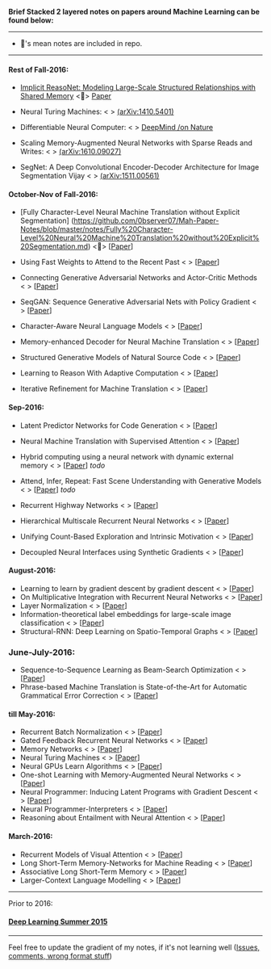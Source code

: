 **Brief Stacked 2 layered notes on papers around Machine Learning can be found below:**

----

* :penguin:'s mean notes are included in repo.



----


#### Rest of Fall-2016:

* [Implicit ReasoNet: Modeling Large-Scale Structured Relationships with Shared Memory](https://github.com/0bserver07/Mah-Paper-Notes/blob/master/notes/Implicit-ReasoNet.md) <:penguin:> [Paper](https://arxiv.org/abs/1611.04642)
* Neural Turing Machines: < > [(arXiv:1410.5401)](https://arxiv.org/abs/1410.5401)
* Differentiable Neural Computer: < > [DeepMind /on Nature](https://deepmind.com/blog/differentiable-neural-computers/)
* Scaling Memory-Augmented Neural Networks with Sparse Reads and Writes: < > [(arXiv:1610.09027)](https://arxiv.org/abs/1610.09027)

* SegNet: A Deep Convolutional Encoder-Decoder Architecture for Image Segmentation
Vijay < > [(arXiv:1511.00561)](https://arxiv.org/abs/1511.00561)


#### October-Nov of Fall-2016:

* [Fully Character-Level Neural Machine Translation without Explicit Segmentation] (https://github.com/0bserver07/Mah-Paper-Notes/blob/master/notes/Fully%20Character-Level%20Neural%20Machine%20Translation%20without%20Explicit%20Segmentation.md) <:penguin:> [[Paper](https://arxiv.org/abs/1610.03017v1)]

* Using Fast Weights to Attend to the Recent Past < > [[Paper](https://arxiv.org/abs/1610.06258)]
* Connecting Generative Adversarial Networks and Actor-Critic Methods < > [[Paper](https://arxiv.org/abs/1610.01945)]
* SeqGAN: Sequence Generative Adversarial Nets with Policy Gradient < > [[Paper](https://arxiv.org/abs/1609.05473)]
* Character-Aware Neural Language Models < > [[Paper](https://arxiv.org/abs/1508.06615)]
* Memory-enhanced Decoder for Neural Machine Translation < > [[Paper](https://arxiv.org/abs/1606.02003)]
* Structured Generative Models of Natural Source Code < > [[Paper](https://arxiv.org/abs/1401.0514)]
* Learning to Reason With Adaptive Computation < > [[Paper](https://arxiv.org/abs/1610.07647)]
* Iterative Refinement for Machine Translation < > [[Paper](https://arxiv.org/abs/1610.06602)]


#### Sep-2016:

* Latent Predictor Networks for Code Generation < > [[Paper](https://arxiv.org/abs/1603.06744)]
* Neural Machine Translation with Supervised Attention < > [[Paper](https://arxiv.org/abs/1609.04186)]
* Hybrid computing using a neural network with dynamic external memory < > [[Paper](http://www.nature.com/articles/nature20101.epdf?author_access_token=ImTXBI8aWbYxYQ51Plys8NRgN0jAjWel9jnR3ZoTv0MggmpDmwljGswxVdeocYSurJ3hxupzWuRNeGvvXnoO8o4jTJcnAyhGuZzXJ1GEaD-Z7E6X_a9R-xqJ9TfJWBqz)] *todo*
* Attend, Infer, Repeat: Fast Scene Understanding with Generative Models < > [[Paper](https://arxiv.org/abs/1603.08575)] *todo*

* Recurrent Highway Networks < > [[Paper](https://arxiv.org/abs/1607.03474)]
* Hierarchical Multiscale Recurrent Neural Networks < > [[Paper](https://arxiv.org/abs/1609.01704)]
* Unifying Count-Based Exploration and Intrinsic Motivation < > [[Paper](https://arxiv.org/abs/1606.01868)]
* Decoupled Neural Interfaces using Synthetic Gradients < > [[Paper](https://arxiv.org/abs/1608.05343)]

#### August-2016:

* Learning to learn by gradient descent by gradient descent < > [[Paper](https://arxiv.org/abs/1606.04474)]
* On Multiplicative Integration with Recurrent Neural Networks < > [[Paper](https://arxiv.org/abs/1606.06630)]
* Layer Normalization < > [[Paper](https://arxiv.org/abs/1607.06450)]
* Information-theoretical label embeddings for large-scale image classification < > [[Paper](https://arxiv.org/abs/1607.05691)]
* Structural-RNN: Deep Learning on Spatio-Temporal Graphs < > [[Paper](https://arxiv.org/abs/1511.05298)]

### June-July-2016:

* Sequence-to-Sequence Learning as Beam-Search Optimization < > [[Paper](https://arxiv.org/abs/1606.02960)]
* Phrase-based Machine Translation is State-of-the-Art for Automatic Grammatical Error Correction < > [[Paper](https://arxiv.org/abs/1605.06353)]


#### till May-2016:

* Recurrent Batch Normalization < > [[Paper](https://arxiv.org/abs/1603.09025)]
* Gated Feedback Recurrent Neural Networks < > [[Paper](https://arxiv.org/abs/1502.02367)]
* Memory Networks < > [[Paper](https://arxiv.org/abs/1410.3916)]
* Neural Turing Machines < > [[Paper](https://arxiv.org/abs/1410.5401)]
* Neural GPUs Learn Algorithms < > [[Paper](https://arxiv.org/abs/1511.08228)]
* One-shot Learning with Memory-Augmented Neural Networks < > [[Paper](https://arxiv.org/abs/1605.06065)]
* Neural Programmer: Inducing Latent Programs with Gradient Descent < > [[Paper](https://arxiv.org/abs/1511.04834)]
* Neural Programmer-Interpreters < > [[Paper](https://arxiv.org/abs/1511.06279)]
* Reasoning about Entailment with Neural Attention < > [[Paper](https://arxiv.org/abs/1509.06664)]

#### March-2016:

* Recurrent Models of Visual Attention < > [[Paper](http://papers.nips.cc/paper/5542-recurrent-models-of-visual-attention.pdf)]
* Long Short-Term Memory-Networks for Machine Reading < > [[Paper](https://arxiv.org/abs/1601.06733)]
* Associative Long Short-Term Memory < > [[Paper](https://arxiv.org/abs/1602.03032)]
* Larger-Context Language Modelling < > [[Paper](https://arxiv.org/abs/1511.03729)]


-----

Prior to 2016:

#### [Deep Learning Summer 2015](https://github.com/0bserver07/Deep-Learning-Summer-2015#deep-learning-summer-2015)





----

Feel free to update the gradient of my notes, if it's not learning well ([Issues, comments, wrong format stuff](https://github.com/0bserver07/Mah-Paper-Notes/issues/new))
